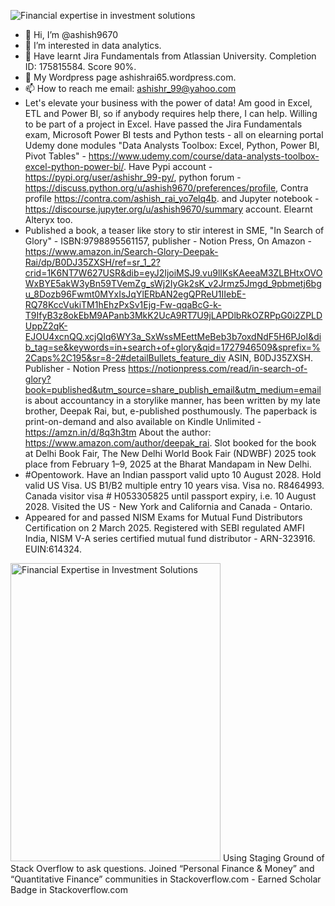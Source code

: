 ![Financial expertise in investment solutions](https://github.com/user-attachments/assets/d34d977d-1b1c-46ac-b64e-0ebb334ee525)
- 👋 Hi, I’m @ashish9670
- 👀 I’m interested in data analytics.
- 🌱 Have learnt Jira Fundamentals from Atlassian University. Completion ID: 175815584. Score 90%.
- 💞️ My Wordpress page ashishrai65.wordpress.com.
- 📫 How to reach me email: ashishr_99@yahoo.com
- Let's elevate your business with the power of data! Am good in Excel, ETL and Power BI, so if anybody requires help there, I can help. Willing to be part of a project in Excel. Have passed the Jira Fundamentals exam, Microsoft Power BI tests and Python tests - all on elearning portal Udemy done modules "Data Analysts Toolbox: Excel, Python, Power BI, Pivot Tables" - https://www.udemy.com/course/data-analysts-toolbox-excel-python-power-bi/. Have Pypi account - https://pypi.org/user/ashishr_99-py/, python forum - https://discuss.python.org/u/ashish9670/preferences/profile, Contra profile https://contra.com/ashish_rai_yo7elq4b.  and Jupyter notebook - https://discourse.jupyter.org/u/ashish9670/summary account. Elearnt Alteryx too.
- Published a book, a teaser like story to stir interest in SME, "In Search of Glory" - ISBN:9798895561157, publisher - Notion Press, On Amazon - https://www.amazon.in/Search-Glory-Deepak-Rai/dp/B0DJ35ZXSH/ref=sr_1_2?crid=1K6NT7W627USR&dib=eyJ2IjoiMSJ9.vu9lIKsKAeeaM3ZLBHtxOVOWxBYE5akW3yBn59TVemZg_sWj2IyGk2sK_v2Jrmz5Jmgd_9pbmetj6bgu_8Dozb96Fwmt0MYxIsJqYlERbAN2egQPReU1IIebE-RQ78KccVukiTM1hEhzPxSv1Ejg-Fw-qqaBcG-k-T9IfyB3z8okEbM9APanb3MkK2UcA9RT7U9jLAPDlbRkOZRPpG0i2ZPLDUppZ2qK-EJOU4xcnQQ.xcjQIq6WY3a_SxWssMEettMeBeb3b7oxdNdF5H6PJoI&dib_tag=se&keywords=in+search+of+glory&qid=1727946509&sprefix=%2Caps%2C195&sr=8-2#detailBullets_feature_div ASIN, ‎B0DJ35ZXSH. Publisher - Notion Press https://notionpress.com/read/in-search-of-glory?book=published&utm_source=share_publish_email&utm_medium=email is about accountancy in a storylike manner, has been written by my late brother, Deepak Rai, but, e-published posthumously. The paperback is print-on-demand and also available on Kindle Unlimited - https://amzn.in/d/8q3h3tm About the author: https://www.amazon.com/author/deepak_rai. Slot booked for the book at Delhi Book Fair, The New Delhi World Book Fair (NDWBF) 2025 took place from February 1–9, 2025 at the Bharat Mandapam in New Delhi.
- #Opentowork. Have an Indian passport valid upto 10 August 2028. Hold valid US Visa. US B1/B2 multiple entry 10 years visa. Visa no. R8464993. Canada visitor visa # H053305825 until passport expiry, i.e. 10 August 2028. Visited the US - New York and California and Canada - Ontario.
- Appeared for and passed NISM Exams for Mutual Fund Distributors Certification on 2 March 2025. Registered with SEBI regulated AMFI India, NISM V-A series certified mutual fund distributor - ARN-323916. EUIN:614324.
<img width="336" height="477" alt="Financial Expertise in Investment Solutions" src="https://github.com/user-attachments/assets/cf96833f-f025-4cac-8177-f08477e0e02c" />
Using Staging Ground of Stack Overflow to ask questions. Joined “Personal Finance & Money” and “Quantitative Finance” communities in Stackoverflow.com - Earned Scholar Badge in Stackoverflow.com
